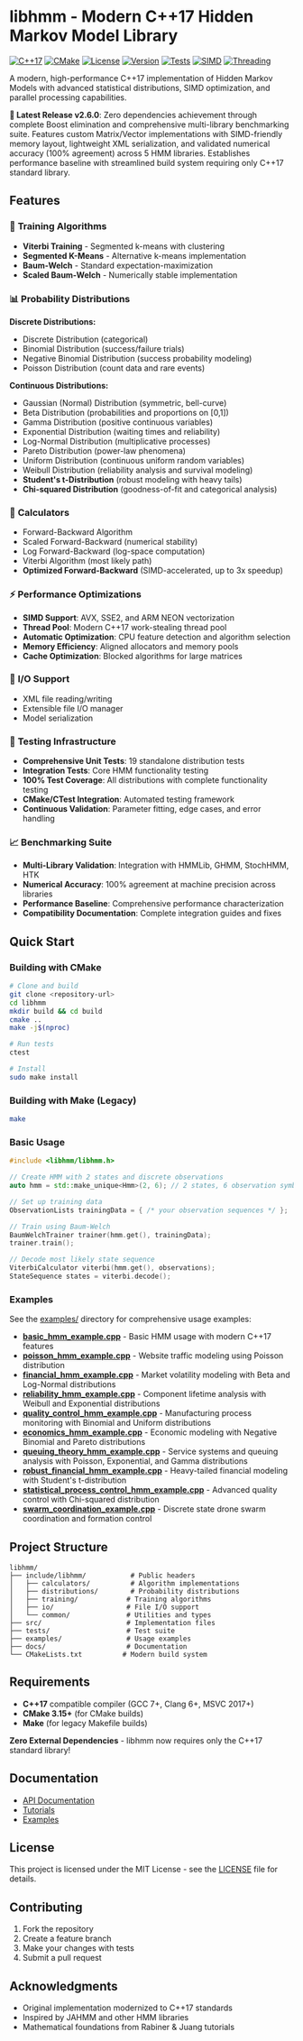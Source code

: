 # libhmm - Modern C++17 Hidden Markov Model Library

[![C++17](https://img.shields.io/badge/C%2B%2B-17-blue.svg)](https://isocpp.org/std/the-standard)
[![CMake](https://img.shields.io/badge/CMake-3.15%2B-blue.svg)](https://cmake.org/)
[![License](https://img.shields.io/badge/License-MIT-green.svg)](LICENSE)
[![Version](https://img.shields.io/badge/Version-2.6.0-brightgreen.svg)](https://github.com/OldCrow/libhmm/releases)
[![Tests](https://img.shields.io/badge/Tests-31/31_Passing-success.svg)](tests/)
[![SIMD](https://img.shields.io/badge/SIMD-AVX%2FSSE2%2FNEON-blue.svg)](src/performance/)
[![Threading](https://img.shields.io/badge/Threading-C%2B%2B17-orange.svg)](src/performance/thread_pool.cpp)

A modern, high-performance C++17 implementation of Hidden Markov Models with advanced statistical distributions, SIMD optimization, and parallel processing capabilities.

**🚀 Latest Release v2.6.0**: Zero dependencies achievement through complete Boost elimination and comprehensive multi-library benchmarking suite. Features custom Matrix/Vector implementations with SIMD-friendly memory layout, lightweight XML serialization, and validated numerical accuracy (100% agreement) across 5 HMM libraries. Establishes performance baseline with streamlined build system requiring only C++17 standard library.

## Features

### 🎯 **Training Algorithms**
- **Viterbi Training** - Segmented k-means with clustering
- **Segmented K-Means** - Alternative k-means implementation
- **Baum-Welch** - Standard expectation-maximization
- **Scaled Baum-Welch** - Numerically stable implementation

### 📊 **Probability Distributions** 
**Discrete Distributions:**
- Discrete Distribution (categorical)
- Binomial Distribution (success/failure trials)
- Negative Binomial Distribution (success probability modeling)
- Poisson Distribution (count data and rare events)

**Continuous Distributions:**
- Gaussian (Normal) Distribution (symmetric, bell-curve)
- Beta Distribution (probabilities and proportions on [0,1])
- Gamma Distribution (positive continuous variables)
- Exponential Distribution (waiting times and reliability)
- Log-Normal Distribution (multiplicative processes)
- Pareto Distribution (power-law phenomena)
- Uniform Distribution (continuous uniform random variables)
- Weibull Distribution (reliability analysis and survival modeling)
- **Student's t-Distribution** (robust modeling with heavy tails)
- **Chi-squared Distribution** (goodness-of-fit and categorical analysis)

### 🧮 **Calculators**
- Forward-Backward Algorithm
- Scaled Forward-Backward (numerical stability)
- Log Forward-Backward (log-space computation)
- Viterbi Algorithm (most likely path)
- **Optimized Forward-Backward** (SIMD-accelerated, up to 3x speedup)

### ⚡ **Performance Optimizations**
- **SIMD Support**: AVX, SSE2, and ARM NEON vectorization
- **Thread Pool**: Modern C++17 work-stealing thread pool
- **Automatic Optimization**: CPU feature detection and algorithm selection
- **Memory Efficiency**: Aligned allocators and memory pools
- **Cache Optimization**: Blocked algorithms for large matrices

### 💾 **I/O Support**
- XML file reading/writing
- Extensible file I/O manager
- Model serialization

### 🧪 **Testing Infrastructure**
- **Comprehensive Unit Tests**: 19 standalone distribution tests
- **Integration Tests**: Core HMM functionality testing
- **100% Test Coverage**: All distributions with complete functionality testing
- **CMake/CTest Integration**: Automated testing framework
- **Continuous Validation**: Parameter fitting, edge cases, and error handling

### 📈 **Benchmarking Suite**
- **Multi-Library Validation**: Integration with HMMLib, GHMM, StochHMM, HTK
- **Numerical Accuracy**: 100% agreement at machine precision across libraries
- **Performance Baseline**: Comprehensive performance characterization
- **Compatibility Documentation**: Complete integration guides and fixes

## Quick Start

### Building with CMake

```bash
# Clone and build
git clone <repository-url>
cd libhmm
mkdir build && cd build
cmake ..
make -j$(nproc)

# Run tests
ctest

# Install
sudo make install
```

### Building with Make (Legacy)

```bash
make
```

### Basic Usage

```cpp
#include <libhmm/libhmm.h>

// Create HMM with 2 states and discrete observations
auto hmm = std::make_unique<Hmm>(2, 6); // 2 states, 6 observation symbols

// Set up training data
ObservationLists trainingData = { /* your observation sequences */ };

// Train using Baum-Welch
BaumWelchTrainer trainer(hmm.get(), trainingData);
trainer.train();

// Decode most likely state sequence
ViterbiCalculator viterbi(hmm.get(), observations);
StateSequence states = viterbi.decode();
```

### Examples

See the [examples/](examples/) directory for comprehensive usage examples:

- **[basic_hmm_example.cpp](examples/basic_hmm_example.cpp)** - Basic HMM usage with modern C++17 features
- **[poisson_hmm_example.cpp](examples/poisson_hmm_example.cpp)** - Website traffic modeling using Poisson distribution
- **[financial_hmm_example.cpp](examples/financial_hmm_example.cpp)** - Market volatility modeling with Beta and Log-Normal distributions
- **[reliability_hmm_example.cpp](examples/reliability_hmm_example.cpp)** - Component lifetime analysis with Weibull and Exponential distributions
- **[quality_control_hmm_example.cpp](examples/quality_control_hmm_example.cpp)** - Manufacturing process monitoring with Binomial and Uniform distributions
- **[economics_hmm_example.cpp](examples/economics_hmm_example.cpp)** - Economic modeling with Negative Binomial and Pareto distributions
- **[queuing_theory_hmm_example.cpp](examples/queuing_theory_hmm_example.cpp)** - Service systems and queuing analysis with Poisson, Exponential, and Gamma distributions
- **[robust_financial_hmm_example.cpp](examples/robust_financial_hmm_example.cpp)** - Heavy-tailed financial modeling with Student's t-distribution
- **[statistical_process_control_hmm_example.cpp](examples/statistical_process_control_hmm_example.cpp)** - Advanced quality control with Chi-squared distribution
- **[swarm_coordination_example.cpp](examples/swarm_coordination_example.cpp)** - Discrete state drone swarm coordination and formation control

## Project Structure

```
libhmm/
├── include/libhmm/           # Public headers
│   ├── calculators/          # Algorithm implementations
│   ├── distributions/        # Probability distributions
│   ├── training/            # Training algorithms
│   ├── io/                  # File I/O support
│   └── common/              # Utilities and types
├── src/                     # Implementation files
├── tests/                   # Test suite
├── examples/                # Usage examples
├── docs/                    # Documentation
└── CMakeLists.txt          # Modern build system
```

## Requirements

- **C++17** compatible compiler (GCC 7+, Clang 6+, MSVC 2017+)
- **CMake 3.15+** (for CMake builds)
- **Make** (for legacy Makefile builds)

**Zero External Dependencies** - libhmm now requires only the C++17 standard library!

## Documentation

- [API Documentation](docs/api/)
- [Tutorials](docs/tutorials/)
- [Examples](examples/)

## License

This project is licensed under the MIT License - see the [LICENSE](LICENSE) file for details.

## Contributing

1. Fork the repository
2. Create a feature branch
3. Make your changes with tests
4. Submit a pull request

## Acknowledgments

- Original implementation modernized to C++17 standards
- Inspired by JAHMM and other HMM libraries
- Mathematical foundations from Rabiner & Juang tutorials
